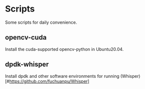 # Scripts
Some scripts for daily convenience.
## opencv-cuda
Install the cuda-supported opencv-python in Ubuntu20.04. 
## dpdk-whisper
Install dpdk and other software environments for running (Whisper)[#https://github.com/fuchuanpu/Whisper]